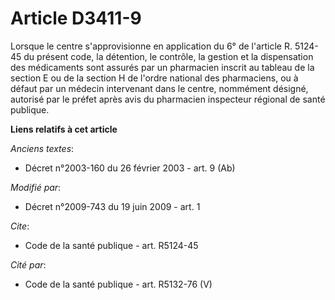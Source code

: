 # Article D3411-9

Lorsque le centre s'approvisionne en application du 6° de l'article R. 5124-45 du présent code, la détention, le contrôle, la
gestion et la dispensation des médicaments sont assurés par un pharmacien inscrit au tableau de la section E ou de la section
H de l'ordre national des pharmaciens, ou à défaut par un médecin intervenant dans le centre, nommément désigné, autorisé par
le préfet après avis du pharmacien inspecteur régional de santé publique.

**Liens relatifs à cet article**

_Anciens textes_:

  - Décret n°2003-160 du 26 février 2003 - art. 9 (Ab)

_Modifié par_:

  - Décret n°2009-743 du 19 juin 2009 - art. 1

_Cite_:

  - Code de la santé publique - art. R5124-45

_Cité par_:

  - Code de la santé publique - art. R5132-76 (V)
